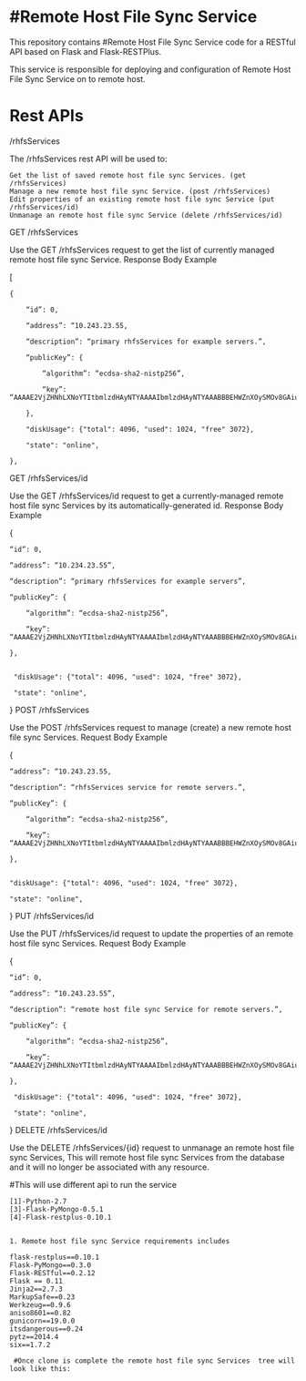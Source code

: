 #Remote Host File Sync Service
=================


This repository contains #Remote Host File Sync Service code for a RESTful API based on Flask and Flask-RESTPlus.


This service is responsible for deploying and configuration of Remote Host File Sync Service on to remote host.


Rest APIs
=================
/rhfsServices

The /rhfsServices rest API will be used to:

    Get the list of saved remote host file sync Services. (get /rhfsServices)
    Manage a new remote host file sync Service. (post /rhfsServices)
    Edit properties of an existing remote host file sync Service (put /rhfsServices/id)
    Unmanage an remote host file sync Service (delete /rhfsServices/id)

GET /rhfsServices

Use the GET /rhfsServices request to get the list of currently managed remote host file sync Service.
Response Body Example

[

    {

        “id”: 0,

        “address”: “10.243.23.55,

        “description”: “primary rhfsServices for example servers.”,

        “publicKey”: {

            “algorithm”: “ecdsa-sha2-nistp256”,

            “key”: “AAAAE2VjZHNhLXNoYTItbmlzdHAyNTYAAAAIbmlzdHAyNTYAAABBBEHWZnXOySMOv8GAium4X3oBOLWHBQos0MAsEudLcz1DnHdFsJAOX1VqYcZot0NN3BO8xwoltqTK1ITMCps4c50=”

        },

        "diskUsage": {"total": 4096, "used": 1024, "free" 3072},

        "state": "online",

    },


GET /rhfsServices/id

Use the GET /rhfsServices/id request to get a currently-managed remote host file sync Services  by its automatically-generated id.
Response Body Example


{

    “id”: 0,

    “address”: “10.234.23.55”,

    “description”: “primary rhfsServices for example servers”,

    “publicKey”: {

        “algorithm”: “ecdsa-sha2-nistp256”,

        “key”: “AAAAE2VjZHNhLXNoYTItbmlzdHAyNTYAAAAIbmlzdHAyNTYAAABBBEHWZnXOySMOv8GAium4X3oBOLWHBQos0MAsEudLcz1DnHdFsJAOX1VqYcZot0NN3BO8xwoltqTK1ITMCps4c50=”

    },


     "diskUsage": {"total": 4096, "used": 1024, "free" 3072},

     "state": "online",

}
POST /rhfsServices

Use the POST /rhfsServices request to manage (create) a new remote host file sync Services.
Request Body Example

{

    “address”: “10.243.23.55,

    “description”: “rhfsServices service for remote servers.”,

    “publicKey”: {

        “algorithm”: “ecdsa-sha2-nistp256”,

        “key”: “AAAAE2VjZHNhLXNoYTItbmlzdHAyNTYAAAAIbmlzdHAyNTYAAABBBEHWZnXOySMOv8GAium4X3oBOLWHBQos0MAsEudLcz1DnHdFsJAOX1VqYcZot0NN3BO8xwoltqTK1ITMCps4c50=”

    },


    "diskUsage": {"total": 4096, "used": 1024, "free" 3072},

    "state": "online",

}
PUT /rhfsServices/id


Use the PUT /rhfsServices/id request to update the properties of an remote host file sync Services.
Request Body Example

{

    “id”: 0,

    “address”: “10.243.23.55”,

    “description”: “remote host file sync Service for remote servers.”,

    “publicKey”: {

        “algorithm”: “ecdsa-sha2-nistp256”,

        “key”: “AAAAE2VjZHNhLXNoYTItbmlzdHAyNTYAAAAIbmlzdHAyNTYAAABBBEHWZnXOySMOv8GAium4X3oBOLWHBQos0MAsEudLcz1DnHdFsJAOX1VqYcZot0NN3BO8xwoltqTK1ITMCps4c50=”

    },

     "diskUsage": {"total": 4096, "used": 1024, "free" 3072},

     "state": "online",

}
DELETE /rhfsServices/id

Use the DELETE /rhfsServices/{id} request to unmanage an remote host file sync Services, This will remote host file sync Services from the database and it will no longer be associated with any resource.

#This will use different api to run the service
````
[1]-Python-2.7
[3]-Flask-PyMongo-0.5.1
[4]-Flask-restplus-0.10.1


1. Remote host file sync Service requirements includes
````
    flask-restplus==0.10.1
    Flask-PyMongo==0.3.0
    Flask-RESTful==0.2.12
    Flask == 0.11
    Jinja2==2.7.3
    MarkupSafe==0.23
    Werkzeug==0.9.6
    aniso8601==0.82
    gunicorn==19.0.0
    itsdangerous==0.24
    pytz==2014.4
    six==1.7.2
````
 #Once clone is complete the remote host file sync Services  tree will look like this:
 ````
